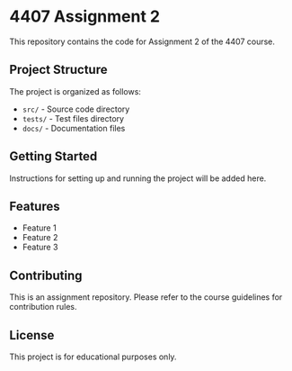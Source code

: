 # 4407 Assignment 2

This repository contains the code for Assignment 2 of the 4407 course.

## Project Structure

The project is organized as follows:

- `src/` - Source code directory
- `tests/` - Test files directory
- `docs/` - Documentation files

## Getting Started

Instructions for setting up and running the project will be added here.

## Features

- Feature 1
- Feature 2
- Feature 3

## Contributing

This is an assignment repository. Please refer to the course guidelines for contribution rules.

## License

This project is for educational purposes only. 